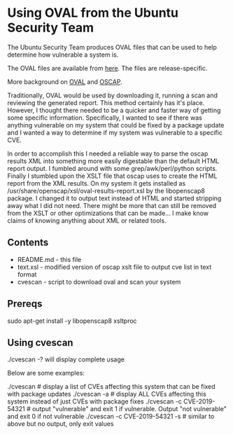 # Using OVAL from the Ubuntu Security Team

The Ubuntu Security Team produces OVAL files that can be used to help determine how vulnerable a system is.

The OVAL files are available from [here](https://people.canonical.com/~ubuntu-security/oval). The files are release-specific.

More background on [OVAL](https://oval.mitre.org/) and [OSCAP](http://www.open-scap.org/).

Traditionally, OVAL would be used by downloading it, running a scan and reviewing the generated report. This method certainly has it's place. However, I thought there needed to be a quicker and faster way of getting some specific information. 
Specifically, I wanted to see if there was anything vulnerable on my system that could be fixed by a package update and I wanted a way to determine if my system was vulnerable to a specific CVE.

In order to accomplish this I needed a reliable way to parse the oscap results XML into something more easily digestable than the default HTML report output. I fumbled around with some grep/awk/perl/python scripts. Finally I stumbled upon the XSLT file that oscap uses to create the HTML report from the XML results. On my system it gets installed as /usr/share/openscap/xsl/oval-results-report.xsl by the libopenscap8 package. I changed it to output text instead of HTML and started stripping away what I did not need. There might be more that can still be removed from the XSLT or other optimizations that can be made... I make know claims of knowing anything about XML or related tools.

## Contents 
* README.md - this file
* text.xsl - modified version of oscap xslt file to output cve list in text format
* cvescan - script to download oval and scan your system

## Prereqs

sudo apt-get install -y libopenscap8 xsltproc 

## Using cvescan

./cvescan -? will display complete usage

Below are some examples:

./cvescan       # display a list of CVEs affecting this system that can be fixed with package updates
./cvescan -a    # display ALL CVEs affecting this system instead of just CVEs with package fixes
./cvescan -c CVE-2019-54321    # output "vulnerable" and exit 1 if vulnerable. Output "not vulnerable" and exit 0 if not vulnerable
./cvescan -c CVE-2019-54321 -s # similar to above but no output, only exit values
